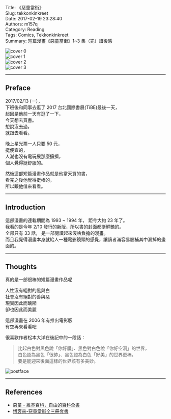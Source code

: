 Title: 《惡童當街》  
Slug: tekkonkinkreet  
Date: 2017-02-19 23:28:40  
Authors: m157q  
Category: Reading  
Tags: Comics, Tekkonkinkreet  
Summary: 短篇漫畫《惡童當街》1~3 集（完）讀後感  
  
  
![cover 0](/files/tekkonkinkreet/cover-0.jpg)  
![cover 1](/files/tekkonkinkreet/cover-1.jpg)  
![cover 2](/files/tekkonkinkreet/cover-2.jpg)  
![cover 3](/files/tekkonkinkreet/cover-3.jpg)  
  
---  
  
## Preface  
  
2017/02/13 (一），  
下班後和同事去逛了 2017 台北國際書展(TiBE)最後一天，  
起因是他前一天有逛了一下，  
今天想去買書。  
想說沒去過，  
就跟去看看。  
  
晚上星光票一人只要 50 元，  
挺便宜的，  
人潮也沒有電玩展那麼擁擠，  
個人覺得挺舒服的。  
  
然後這部短篇漫畫作品就是他當天買的書，  
看完之後他覺得挺棒的，  
所以跟他借來看看。  
  
---  
  
## Introduction  
  
這部漫畫的連載期間為 1993 ~ 1994 年， 距今大約 23 年了。  
我看的是今年 2/10 發行的新版，所以書的封面都挺鮮艷的。  
全部只有 33 話， 是一部閱讀起來沒啥負擔的漫畫。  
而且我覺得漫畫本身就給人一種電影鏡頭的感覺，讓讀者滿容易腦補其中漏掉的畫面的。  
  
---  
  
## Thoughts  
  
真的是一部很棒的短篇漫畫作品呢  
  
人性沒有絕對的黑與白  
社會沒有絕對的善與惡  
現實因此而醜陋  
卻也因此而美麗  
  
這部漫畫在 2006 年有推出電影版  
有空再來看看吧  
  
很喜歡作者松本大洋在後記中的一段話：  
  
> 比起白色對黑色說「你好髒」、黑色對白色說「你好空洞」的世界，  
> 白色認為黑色「很帥」、黑色認為白色「好美」的世界更棒。  
> 要是能迎來後面這樣的世界該有多美妙。  
  
![postface](/files/tekkonkinkreet/postface.jpg)  
  
---  
  
## References  
  
+ [惡童 - 維基百科，自由的百科全書](https://zh.wikipedia.org/zh-tw/%E6%83%A1%E7%AB%A5)  
+ [博客來-惡童當街全三冊套書](http://www.books.com.tw/products/0010741698)  
